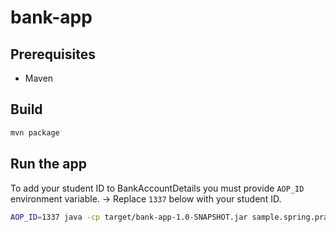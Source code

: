 # bank-app

## Prerequisites

- Maven

## Build

```zsh
mvn package
```

## Run the app

To add your student ID to BankAccountDetails you must provide `AOP_ID` environment variable. -> Replace `1337` below with your student ID.

```zsh
AOP_ID=1337 java -cp target/bank-app-1.0-SNAPSHOT.jar sample.spring.practice.springbankapp.SpringBankApp
```

